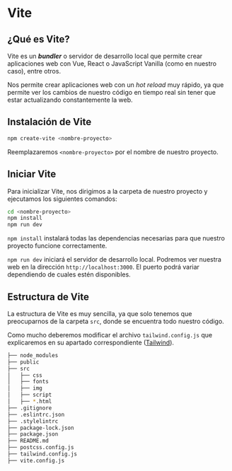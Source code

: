 # Vite

## ¿Qué es Vite?

Vite es un _**bundler**_ o servidor de desarrollo local que permite crear aplicaciones web con Vue, React o JavaScript Vanilla (como en nuestro caso), entre otros.

Nos permite crear aplicaciones web con un _hot reload_ muy rápido, ya que permite ver los cambios de nuestro código en tiempo real sin tener que estar actualizando constantemente la web.

## Instalación de Vite

```bash
npm create-vite <nombre-proyecto>
```

Reemplazaremos `<nombre-proyecto>` por el nombre de nuestro proyecto.

## Iniciar Vite

Para inicializar Vite, nos dirigimos a la carpeta de nuestro proyecto y ejecutamos los siguientes comandos:

```bash
cd <nombre-proyecto>
npm install
npm run dev
```

`npm install` instalará todas las dependencias necesarias para que nuestro proyecto funcione correctamente.

`npm run dev` iniciará el servidor de desarrollo local. Podremos ver nuestra web en la dirección `http://localhost:3000`. El puerto podrá variar dependiendo de cuales estén disponibles.

## Estructura de Vite

La estructura de Vite es muy sencilla, ya que solo tenemos que preocuparnos de la carpeta `src`, donde se encuentra todo nuestro código.

Como mucho deberemos modificar el archivo `tailwind.config.js` que explicaremos en su apartado correspondiente ([Tailwind](tailwind.md)).

```bash title="Estructura del proyecto"
├── node_modules
├── public
├── src
│   ├── css
│   ├── fonts
│   ├── img
│   ├── script
│   ├── *.html
├── .gitignore
├── .eslintrc.json
├── .stylelintrc
├── package-lock.json
├── package.json
├── README.md
├── postcss.config.js
├── tailwind.config.js
├── vite.config.js
```
